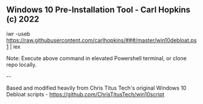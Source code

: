 ## Windows 10 Pre-Installation Tool - Carl Hopkins (c) 2022 ##

iwr -useb https://raw.githubusercontent.com/carlhopkins/###/master/win10debloat.ps1 | iex

Note: Execute above command in elevated Powershell terminal, or clone repo locally.

--

Based and modified heavily from Chris Titus Tech's original Windows 10 Debloat scripts - https://github.com/ChrisTitusTech/win10script